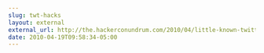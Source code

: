 ```yaml
---
slug: twt-hacks
layout: external
external_url: http://the.hackerconundrum.com/2010/04/little-known-twitter-and-twitterapi.html
date: 2010-04-19T09:58:34-05:00
---
```

